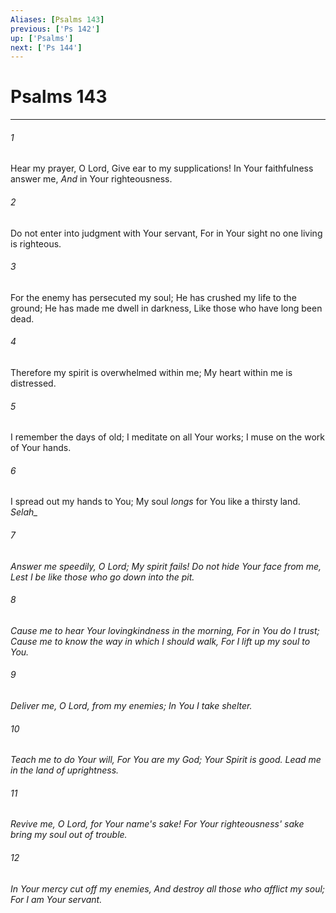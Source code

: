 ```yaml
---
Aliases: [Psalms 143]
previous: ['Ps 142']
up: ['Psalms']
next: ['Ps 144']
---
```

# Psalms 143

***


###### 1 
Hear my prayer, O Lord, Give ear to my supplications! In Your faithfulness answer me, _And_ in Your righteousness. 

###### 2 
Do not enter into judgment with Your servant, For in Your sight no one living is righteous. 

###### 3 
For the enemy has persecuted my soul; He has crushed my life to the ground; He has made me dwell in darkness, Like those who have long been dead. 

###### 4 
Therefore my spirit is overwhelmed within me; My heart within me is distressed. 

###### 5 
I remember the days of old; I meditate on all Your works; I muse on the work of Your hands. 

###### 6 
I spread out my hands to You; My soul _longs_ for You like a thirsty land. <i class="selah">Selah_ 

###### 7 
Answer me speedily, O Lord; My spirit fails! Do not hide Your face from me, Lest I be like those who go down into the pit. 

###### 8 
Cause me to hear Your lovingkindness in the morning, For in You do I trust; Cause me to know the way in which I should walk, For I lift up my soul to You. 

###### 9 
Deliver me, O Lord, from my enemies; In You I take shelter. 

###### 10 
Teach me to do Your will, For You _are_ my God; Your Spirit _is_ good. Lead me in the land of uprightness. 

###### 11 
Revive me, O Lord, for Your name's sake! For Your righteousness' sake bring my soul out of trouble. 

###### 12 
In Your mercy cut off my enemies, And destroy all those who afflict my soul; For I _am_ Your servant.
